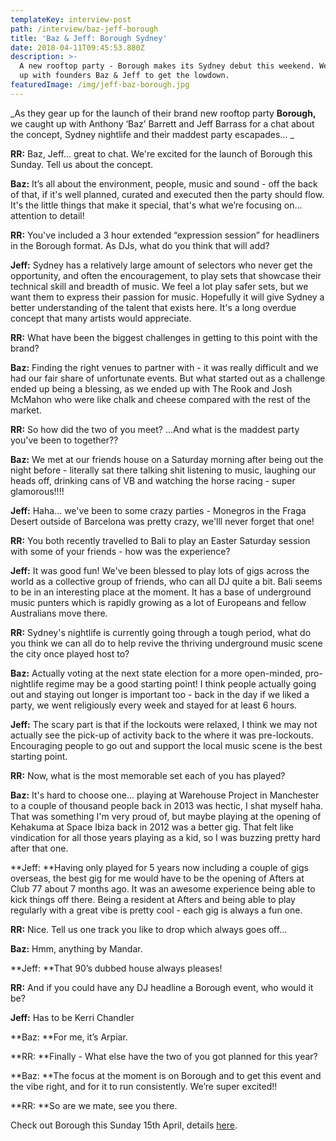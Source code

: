 ```yaml
---
templateKey: interview-post
path: /interview/baz-jeff-borough
title: 'Baz & Jeff: Borough Sydney'
date: 2018-04-11T09:45:53.880Z
description: >-
  A new rooftop party - Borough makes its Sydney debut this weekend. We caught
  up with founders Baz & Jeff to get the lowdown.
featuredImage: /img/jeff-baz-borough.jpg
---
```

_As they gear up for the launch of their brand new rooftop party **Borough,** we caught up with Anthony ‘Baz’ Barrett and Jeff Barrass for a chat about the concept, Sydney nightlife and their maddest party escapades... _

**RR:** Baz, Jeff... great to chat. We're excited for the launch of Borough this Sunday. Tell us about the concept.

**Baz:** It’s all about the environment, people, music and sound - off the back of that, if it's well planned, curated and executed then the party should flow. It's the little things that make it special, that's what we’re focusing on… attention to detail!

**RR:** You've included a 3 hour extended “expression session” for headliners in the Borough format. As DJs, what do you think that will add?

**Jeff:** Sydney has a relatively large amount of selectors who never get the opportunity, and often the encouragement, to play sets that showcase their technical skill and breadth of music. We feel a lot play safer sets, but we want them to express their passion for music. Hopefully it will give Sydney a better understanding of the talent that exists here. It's a long overdue concept that many artists would appreciate.

**RR:** What have been the biggest challenges in getting to this point with the brand?

**Baz:** Finding the right venues to partner with - it was really difficult and we had our fair share of unfortunate events. But what started out as a challenge ended up being a blessing, as we ended up with The Rook and Josh McMahon who were like chalk and cheese compared with the rest of the market.

**RR:** So how did the two of you meet? …And what is the maddest party you've been to together??

**Baz:** We met at our friends house on a Saturday morning after being out the night before - literally sat there talking shit listening to music, laughing our heads off, drinking cans of VB and watching the horse racing - super glamorous!!!!

**Jeff:** Haha... we've been to some crazy parties - Monegros in the Fraga Desert outside of Barcelona was pretty crazy, we'lll never forget that one!

**RR:** You both recently travelled to Bali to play an Easter Saturday session with some of your friends - how was the experience?

**Jeff:** It was good fun! We've been blessed to play lots of gigs across the world as a collective group of friends, who can all DJ quite a bit. Bali seems to be in an interesting place at the moment. It has a base of underground music punters which is rapidly growing as a lot of Europeans and fellow Australians move there.

**RR:** Sydney's nightlife is currently going through a tough period, what do you think we can all do to help revive the thriving underground music scene the city once played host to?

**Baz:** Actually voting at the next state election for a more open-minded, pro-nightlife regime may be a good starting point! I think people actually going out and staying out longer is important too - back in the day if we liked a party, we went religiously every week and stayed for at least 6 hours. 

**Jeff:** The scary part is that if the lockouts were relaxed, I think we may not actually see the pick-up of activity back to the where it was pre-lockouts. Encouraging people to go out and support the local music scene is the best starting point.

**RR:** Now, what is the most memorable set each of you has played?

**Baz:** It's hard to choose one... playing at Warehouse Project in Manchester to a couple of thousand people back in 2013 was hectic, I shat myself haha. That was something I'm very proud of, but maybe playing at the opening of Kehakuma at Space Ibiza back in 2012 was a better gig. That felt like vindication for all those years playing as a kid, so I was buzzing pretty hard after that one.

**Jeff: **Having only played for 5 years now including a couple of gigs overseas, the best gig for me would have to be the opening of Afters at Club 77 about 7 months ago. It was an awesome experience being able to kick things off there. Being a resident at Afters and being able to play regularly with a great vibe is pretty cool - each gig is always a fun one. 

**RR:** Nice. Tell us one track you like to drop which always goes off... 

**Baz:** Hmm, anything by Mandar.

**Jeff: **That 90’s dubbed house always pleases!

**RR:** And if you could have any DJ headline a Borough event, who would it be?

**Jeff:** Has to be Kerri Chandler 

**Baz: **For me, it’s Arpiar.

**RR: **Finally - What else have the two of you got planned for this year?

**Baz: **The focus at the moment is on Borough and to get this event and the vibe right, and for it to run consistently. We’re super excited!!

**RR: **So are we mate, see you there.

Check out Borough this Sunday 15th April, details [here](https://www.ravereviewz.net/Event/BOROUGH---Launch-Party-Sydney/49).
